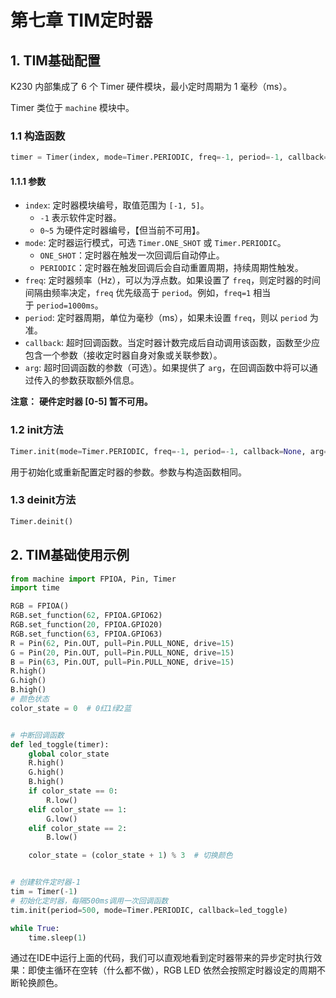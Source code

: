 # 第七章 TIM定时器

## 1. TIM基础配置

K230 内部集成了 6 个 Timer 硬件模块，最小定时周期为 1 毫秒（ms）。

Timer 类位于 `machine` 模块中。

### 1.1 构造函数

```python
timer = Timer(index, mode=Timer.PERIODIC, freq=-1, period=-1, callback=None, arg=None)
```

#### 1.1.1 参数

- `index`: 定时器模块编号，取值范围为 `[-1, 5]`。
  - `-1` 表示软件定时器。
  - `0~5` 为硬件定时器编号，【但当前不可用】。
- `mode`: 定时器运行模式，可选 `Timer.ONE_SHOT` 或 `Timer.PERIODIC`。
  - `ONE_SHOT`：定时器在触发一次回调后自动停止。
  - `PERIODIC`：定时器在触发回调后会自动重置周期，持续周期性触发。
- `freq`: 定时器频率（Hz），可以为浮点数。如果设置了 `freq`，则定时器的时间间隔由频率决定，`freq` 优先级高于 `period`。例如，`freq=1` 相当于 `period=1000ms`。
- `period`: 定时器周期，单位为毫秒（ms），如果未设置 `freq`，则以 `period` 为准。
- `callback`: 超时回调函数。当定时器计数完成后自动调用该函数，函数至少应包含一个参数（接收定时器自身对象或关联参数）。
- `arg`: 超时回调函数的参数（可选）。如果提供了 `arg`，在回调函数中将可以通过传入的参数获取额外信息。

**注意：** **硬件定时器 [0-5] 暂不可用。**

### 1.2 init方法

```python
Timer.init(mode=Timer.PERIODIC, freq=-1, period=-1, callback=None, arg=None)
```

用于初始化或重新配置定时器的参数。参数与构造函数相同。

### 1.3 deinit方法

```py
Timer.deinit()
```

## 2. TIM基础使用示例

```python
from machine import FPIOA, Pin, Timer
import time

RGB = FPIOA()
RGB.set_function(62, FPIOA.GPIO62)
RGB.set_function(20, FPIOA.GPIO20)
RGB.set_function(63, FPIOA.GPIO63)
R = Pin(62, Pin.OUT, pull=Pin.PULL_NONE, drive=15)
G = Pin(20, Pin.OUT, pull=Pin.PULL_NONE, drive=15)
B = Pin(63, Pin.OUT, pull=Pin.PULL_NONE, drive=15)
R.high()
G.high()
B.high()
# 颜色状态
color_state = 0  # 0红1绿2蓝


# 中断回调函数
def led_toggle(timer):
    global color_state
    R.high()
    G.high()
    B.high()
    if color_state == 0:
        R.low()
    elif color_state == 1:
        G.low()
    elif color_state == 2:
        B.low()

    color_state = (color_state + 1) % 3  # 切换颜色


# 创建软件定时器-1
tim = Timer(-1)
# 初始化定时器，每隔500ms调用一次回调函数
tim.init(period=500, mode=Timer.PERIODIC, callback=led_toggle)

while True:
    time.sleep(1)

```

通过在IDE中运行上面的代码，我们可以直观地看到定时器带来的异步定时执行效果：即使主循环在空转（什么都不做），RGB LED 依然会按照定时器设定的周期不断轮换颜色。
